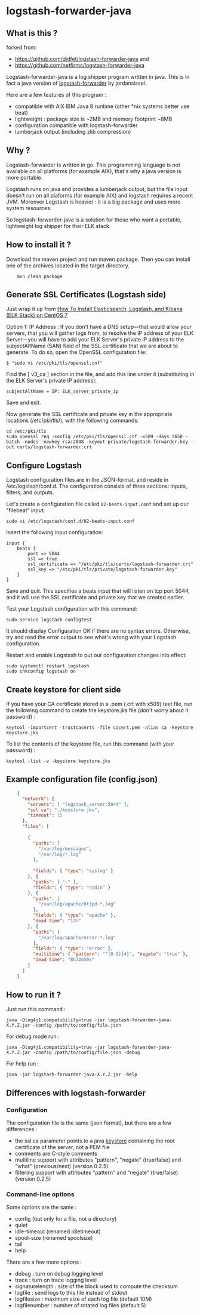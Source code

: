 # logstash-forwarder-java

## What is this ?

forked from:
+ <https://github.com/didfet/logstash-forwarder-java> and
+ <https://github.com/netfirms/logstash-forwarder-java>

Logstash-forwarder-java is a log shipper program written in java. This is in fact a java version of [logstash-forwarder](https://github.com/elasticsearch/logstash-forwarder) by jordansissel.

Here are a few features of this program :

  - compatible with AIX IBM Java 8 runtime (other *nix systems better use beat)
  - lightweight : package size is ~2MB and memory footprint ~8MB
  - configuration compatible with logstash-forwarder
  - lumberjack output (including zlib compression)

## Why ?

Logstash-forwarder is written in go. This programming language is not available on all platforms (for example AIX), that's why a java version is more portable.

Logstash runs on java and provides a lumberjack output, but the file input doesn't run on all plaforms (for example AIX) and logstash requires a recent JVM. Moreover Logstash is heavier : it is a big package and uses more system resources.

So logstash-forwarder-java is a solution for those who want a portable, lightweight log shipper for their ELK stack.

## How to install it ?

Download the maven project and run maven package. Then you can install one of the archives located in the target directory.

		mvn clean package

## Generate SSL Certificates (Logstash side) 

Just wrap it up from [How To Install Elasticsearch, Logstash, and Kibana (ELK Stack) on CentOS 7](https://www.digitalocean.com/community/tutorials/how-to-install-elasticsearch-logstash-and-kibana-elk-stack-on-centos-7)

Option 1: IP Address :
If you don't have a DNS setup—that would allow your servers, that you will gather logs from, to resolve the IP address of your ELK Server—you will have to add your ELK Server's private IP address to the subjectAltName (SAN) field of the SSL certificate that we are about to generate. To do so, open the OpenSSL configuration file:

    $ "sudo vi /etc/pki/tls/openssl.cnf"
    
Find the [ v3_ca ] section in the file, and add this line under it (substituting in the ELK Server's private IP address):

    
    subjectAltName = IP: ELK_server_private_ip 
    
Save and exit.

Now generate the SSL certificate and private key in the appropriate locations (/etc/pki/tls/), with the following commands:
    
    cd /etc/pki/tls
    sudo openssl req -config /etc/pki/tls/openssl.cnf -x509 -days 3650 -batch -nodes -newkey rsa:2048 -keyout private/logstash-forwarder.key -out certs/logstash-forwarder.crt
    

## Configure Logstash

Logstash configuration files are in the JSON-format, and reside in /etc/logstash/conf.d. The configuration consists of three sections: inputs, filters, and outputs.

Let's create a configuration file called `02-beats-input.conf` and set up our "filebeat" input:


    sudo vi /etc/logstash/conf.d/02-beats-input.conf


Insert the following input configuration:


    input {
        beats {
            port => 5044
            ssl => true
            ssl_certificate => "/etc/pki/tls/certs/logstash-forwarder.crt"
            ssl_key => "/etc/pki/tls/private/logstash-forwarder.key"
        }
    }
    
Save and quit. This specifies a beats input that will listen on tcp port 5044, and it will use the SSL certificate and private key that we created earlier.

Test your Logstash configuration with this command:

    sudo service logstash configtest
    
It should display Configuration OK if there are no syntax errors. Otherwise, try and read the error output to see what's wrong with your Logstash configuration.

Restart and enable Logstash to put our configuration changes into effect:

    sudo systemctl restart logstash
    sudo chkconfig logstash on

## Create keystore for client side

If you have your CA certificate stored in a .pem (.crt with x509) text file, run the following command to create the keystore.jks file (don't worry about it password) :

    keytool -importcert -trustcacerts -file cacert.pem -alias ca -keystore keystore.jks
    
To list the contents of the keystore file, run this command (with your password) :
        
    keytool -list -v -keystore keystore.jks

## Example configuration file (config.json)

```json
    {
      "network": {
        "servers": [ "logstash_server:5044" ],
        "ssl ca": "./keystore.jks",
        "timeout": 15
      },
      "files": [
    
        {
          "paths": [
            "/var/log/messages",
            "/var/log/*.log"
          ],
    
          "fields": { "type": "syslog" }
        }, {
          "paths": [ "-" ],
          "fields": { "type": "stdin" }
        }, {
          "paths": [
            "/var/log/apache/httpd-*.log"
          ],
          "fields": { "type": "apache" },
          "dead time": "12h" 
        }, {
          "paths": [
            "/var/log/apache/error-*.log"
          ],
          "fields": { "type": "error" },
          "multiline": { "pattern": "^[0-9]{4}", "negate": "true" },
          "dead time": "8h32m50s" 
        }
      ]
    } 
```

## How to run it ?

Just run this command :

    java -Dlog4j1.compatibility=true -jar logstash-forwarder-java-X.Y.Z.jar -config /path/to/config/file.json

For debug mode run :

    java -Dlog4j1.compatibility=true -jar logstash-forwarder-java-X.Y.Z.jar -config /path/to/config/file.json -debug

For help run :

    java -jar logstash-forwarder-java-X.Y.Z.jar -help

## Differences with logstash-forwarder

### Configuration

The configuration file is the same (json format), but there are a few differences :
  - the ssl ca parameter points to a java [keystore](https://github.com/didfet/logstash-forwarder-java/blob/master/HOWTO-KEYSTORE.md) containing the root certificate of the server, not a PEM file
  - comments are C-style comments
  - multiline support with attributes "pattern", "negate" (true/false) and "what" (previous/next) (version 0.2.5)
  - filtering support with attributes "pattern" and "negate" (true/false) (version 0.2.5)

### Command-line options

Some options are the same :
  - config (but only for a file, not a directory)
  - quiet
  - idle-timeout (renamed idletimeout)
  - spool-size (renamed spoolsize)
  - tail
  - help

There are a few more options :
  - debug : turn on debug logging level
  - trace : turn on trace logging level
  - signaturelength : size of the block used to compute the checksum
  - logfile : send logs to this file instead of stdout
  - logfilesize : maximum size of each log file (default 10M)
  - logfilenumber : number of rotated log files (default 5)

